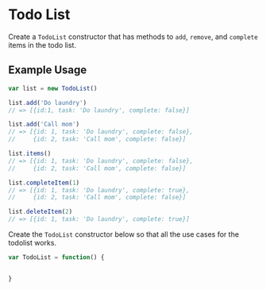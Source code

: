 # Todo List

Create a `TodoList` constructor that has methods to `add`, `remove`, and `complete`
items in the todo list.

## Example Usage

```js
var list = new TodoList()

list.add('Do laundry')
// => [{id:1, task: 'Do laundry', complete: false}]

list.add('Call mom')
// => [{id: 1, task: 'Do laundry', complete: false},
//     {id: 2, task: 'Call mom', complete: false}]

list.items()
// => [{id: 1, task: 'Do laundry', complete: false},
//     {id: 2, task: 'Call mom', complete: false}]

list.completeItem(1)
// => [{id: 1, task: 'Do laundry', complete: true},
//     {id: 2, task: 'Call mom', complete: false}]

list.deleteItem(2)
// => [{id: 1, task: 'Do laundry', complete: true}]
```

Create the `TodoList` constructor below so that all the use cases for the
todolist works.

```js
var TodoList = function() {


}
```
